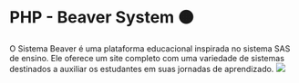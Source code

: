 # PHP - Beaver System 🟠
O Sistema Beaver é uma plataforma educacional inspirada no sistema SAS de ensino. Ele oferece um site completo com uma variedade de sistemas destinados a auxiliar os estudantes em suas jornadas de aprendizado.
<img src="https://media.discordapp.net/attachments/1027557466113847408/1158564917314588803/image.png?ex=651cb529&is=651b63a9&hm=0687c2faded8aaee6e373c45161b06a85874f08f07a9bd92d7404d439235bba4&=&width=1367&height=676">
